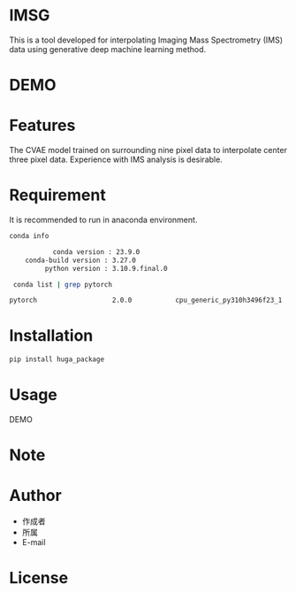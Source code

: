 # IMSG
This is a tool developed for interpolating Imaging Mass Spectrometry (IMS) data using generative deep machine learning method.

# DEMO
 

 
# Features
 The CVAE model trained on surrounding nine pixel data to interpolate center three pixel data. Experience with IMS analysis is desirable.

 
# Requirement
It is recommended to run in anaconda environment.
```bash
conda info
```
```bash
           conda version : 23.9.0
    conda-build version : 3.27.0
         python version : 3.10.9.final.0
```

```bash
 conda list | grep pytorch
```
```bash
pytorch                   2.0.0           cpu_generic_py310h3496f23_1    conda-forge
```
 
# Installation

```bash
pip install huga_package
```
 
# Usage
DEMO
 

 
# Note
 

 
# Author

 
* 作成者
* 所属
* E-mail
 
# License

